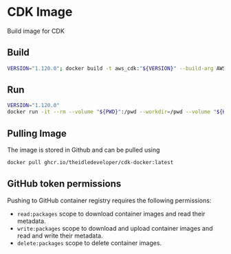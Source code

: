 # CDK Image

Build image for CDK

## Build

```bash
VERSION="1.120.0"; docker build -t aws_cdk:"${VERSION}" --build-arg AWS_CDK_VERSION="${VERSION}" .
```

## Run

```bash
VERSION="1.120.0"
docker run -it --rm --volume "${PWD}":/pwd --workdir=/pwd --volume "${HOME}/.aws":/root/.aws --entrypoint=/bin/bash "aws_cdk:${VERSION}"
```

## Pulling Image

The image is stored in Github and can be pulled using

```bash
docker pull ghcr.io/theidledeveloper/cdk-docker:latest
```

## GitHub token permissions

Pushing to GitHub container registry requires the following permissions:

* `read:packages` scope to download container images and read their metadata.
* `write:packages` scope to download and upload container images and read and write their metadata.
* `delete:packages` scope to delete container images.
